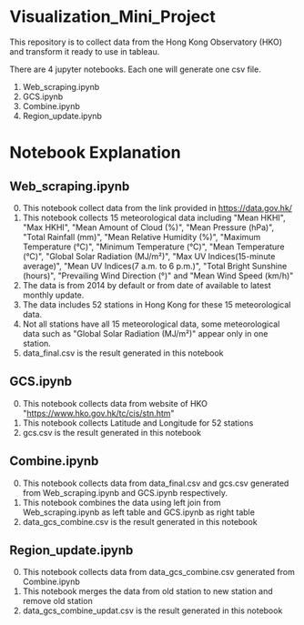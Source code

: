 # Visualization_Mini_Project

This repository is to collect data from the Hong Kong Observatory (HKO) and transform it ready to use in tableau.

There are 4 jupyter notebooks. Each one will generate one csv file.

1. Web_scraping.ipynb
2. GCS.ipynb
3. Combine.ipynb
4. Region_update.ipynb

# Notebook Explanation

## Web_scraping.ipynb

0. This notebook collect data from the link provided in https://data.gov.hk/
1. This notebook collects 15 meteorological data including "Mean HKHI", "Max HKHI", "Mean Amount of Cloud (%)", "Mean Pressure (hPa)", "Total Rainfall (mm)", "Mean Relative Humidity (%)", "Maximum Temperature (°C)", "Minimum Temperature (°C)", "Mean Temperature (°C)", "Global Solar Radiation (MJ/m&sup2;)", "Max UV Indices(15-minute average)", "Mean UV Indices(7 a.m. to 6 p.m.)", "Total Bright Sunshine (hours)", "Prevailing Wind Direction (°)" and "Mean Wind Speed (km/h)"
2. The data is from 2014 by default or from date of available to latest monthly update.
3. The data includes 52 stations in Hong Kong for these 15 meteorological data.
4. Not all stations have all 15 meteorological data, some meteorological data such as "Global Solar Radiation (MJ/m&sup2;)" appear only in one station.
5. data_final.csv is the result generated in this notebook

## GCS.ipynb

0. This notebook collects data from website of HKO "https://www.hko.gov.hk/tc/cis/stn.htm"
1. This notebook collects Latitude and Longitude for 52 stations
2. gcs.csv is the result generated in this notebook

## Combine.ipynb

0. This notebook collects data from data_final.csv and gcs.csv generated from Web_scraping.ipynb and GCS.ipynb respectively.
1. This notebook combines the data using left join from Web_scraping.ipynb as left table and GCS.ipynb as right table
2. data_gcs_combine.csv is the result generated in this notebook

## Region_update.ipynb

0. This notebook collects data from data_gcs_combine.csv generated from Combine.ipynb
1. This notebook merges the data from old station to new station and remove old station
2. data_gcs_combine_updat.csv is the result generated in this notebook
